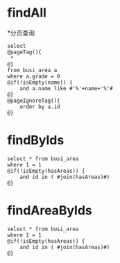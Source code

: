 findAll
===
*分页查询

    select
    @pageTag(){
     *
    @}
    from busi_area a
    where a.grade = 0
    @if(!isEmpty(name)) {
        and a.name like #'%'+name+'%'#
    @}
    @pageIgnoreTag(){
        order by a.id
    @}
    
findByIds
===

    select * from busi_area 
    where 1 = 1
    @if(!isEmpty(hasAreas)) {
        and id in ( #join(hasAreas)#)
    @}
    
        
findAreaByIds
===

    select * from busi_area 
    where 1 = 1
    @if(!isEmpty(hasAreas)) {
        and id in ( #join(hasAreas)#)
    @}